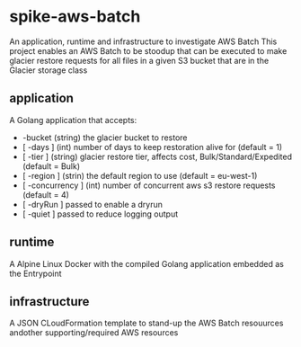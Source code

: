 # spike-aws-batch

An application, runtime and infrastructure to investigate AWS Batch
This project enables an AWS Batch to be stoodup that can be executed to make glacier restore requests for all files in a given S3 bucket that are in the Glacier storage class

## application

A Golang application that accepts:
- -bucket (string) the glacier bucket to restore
- [ -days ] (int) number of days to keep restoration alive for (default = 1)
- [ -tier ] (string) glacier restore tier, affects cost, Bulk/Standard/Expedited (default = Bulk)
- [ -region ] (strin) the default region to use (default = eu-west-1)
- [ -concurrency ] (int) number of concurrent aws s3 restore requests (default = 4)
- [ -dryRun ] passed to enable a dryrun
- [ -quiet ] passed to reduce logging output

## runtime

A Alpine Linux Docker with the compiled Golang application embedded as the Entrypoint

## infrastructure

A JSON CLoudFormation template to stand-up the AWS Batch resouurces andother supporting/required AWS resources